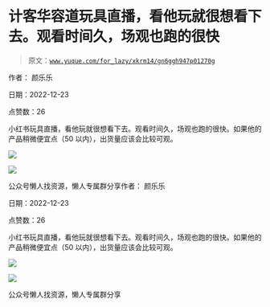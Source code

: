 # 计客华容道玩具直播，看他玩就很想看下去。观看时间久，场观也跑的很快

> 原文：[`www.yuque.com/for_lazy/xkrm14/gn6ggh947p01270g`](https://www.yuque.com/for_lazy/xkrm14/gn6ggh947p01270g)



作者： 颜乐乐



日期：2022-12-23



点赞数：26

<ne-card data-card-name="hr" data-card-type="block" id="v2ssH" data-event-boundary="card">

小红书玩具直播，看他玩就很想看下去。观看时间久，场观也跑的很快。如果他的产品稍微便宜点（50 以内），出货量应该会比较可观。



<ne-card data-card-name="image" data-card-type="inline" id="TcyLI" data-event-boundary="card">![](img/3b6292507fa2018cc426c80201d717e7.png)</ne-card>



<ne-card data-card-name="image" data-card-type="inline" id="BEdjf" data-event-boundary="card">![](img/d067c7f7fb4f3db7804da2e8c6b53b6a.png)</ne-card>

<ne-card data-card-name="hr" data-card-type="block" id="e5DwN" data-event-boundary="card">

公众号懒人找资源，懒人专属群分享作者： 颜乐乐



日期：2022-12-23



点赞数：26

<ne-card data-card-name="hr" data-card-type="block" id="wK3QT" data-event-boundary="card">

小红书玩具直播，看他玩就很想看下去。观看时间久，场观也跑的很快。如果他的产品稍微便宜点（50 以内），出货量应该会比较可观。



<ne-card data-card-name="image" data-card-type="inline" id="WN3iB" data-event-boundary="card">![](img/3b6292507fa2018cc426c80201d717e7.png)</ne-card>



<ne-card data-card-name="image" data-card-type="inline" id="gXwEL" data-event-boundary="card">![](img/d067c7f7fb4f3db7804da2e8c6b53b6a.png)</ne-card>

<ne-card data-card-name="hr" data-card-type="block" id="RuJFb" data-event-boundary="card">

公众号懒人找资源，懒人专属群分享

</ne-card></ne-card></ne-card></ne-card>